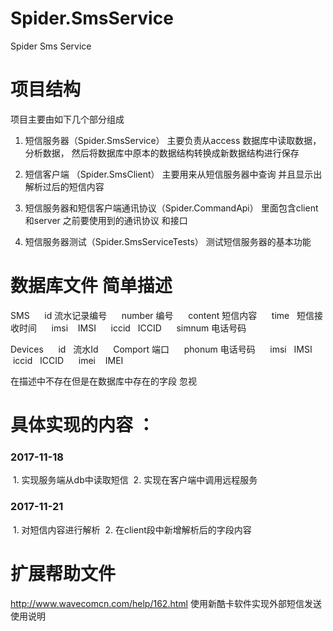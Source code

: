 # Spider.SmsService
Spider Sms Service

# 项目结构
项目主要由如下几个部分组成
1.	短信服务器（Spider.SmsService）
主要负责从access 数据库中读取数据，分析数据，
然后将数据库中原本的数据结构转换成新数据结构进行保存

2.	短信客户端 （Spider.SmsClient）
主要用来从短信服务器中查询 并且显示出解析过后的短信内容

3.	短信服务器和短信客户端通讯协议（Spider.CommandApi）
里面包含client 和server 之前要使用到的通讯协议 和接口

4.	短信服务器测试（Spider.SmsServiceTests）
测试短信服务器的基本功能



# 数据库文件 简单描述
SMS
      id      流水记录编号
      number  编号
      content 短信内容
      time    短信接收时间
      imsi    IMSI
      iccid   ICCID
      simnum  电话号码

Devices
      id      流水Id
      Comport 端口
      phonum  电话号码
      imsi    IMSI
      iccid   ICCID
      imei    IMEI
      
在描述中不存在但是在数据库中存在的字段 忽视


# 具体实现的内容 ：
### 2017-11-18
  1. 实现服务端从db中读取短信
  2. 实现在客户端中调用远程服务 
  
### 2017-11-21 
  1. 对短信内容进行解析
  2. 在client段中新增解析后的字段内容

# 扩展帮助文件 
http://www.wavecomcn.com/help/162.html
使用新酷卡软件实现外部短信发送使用说明

